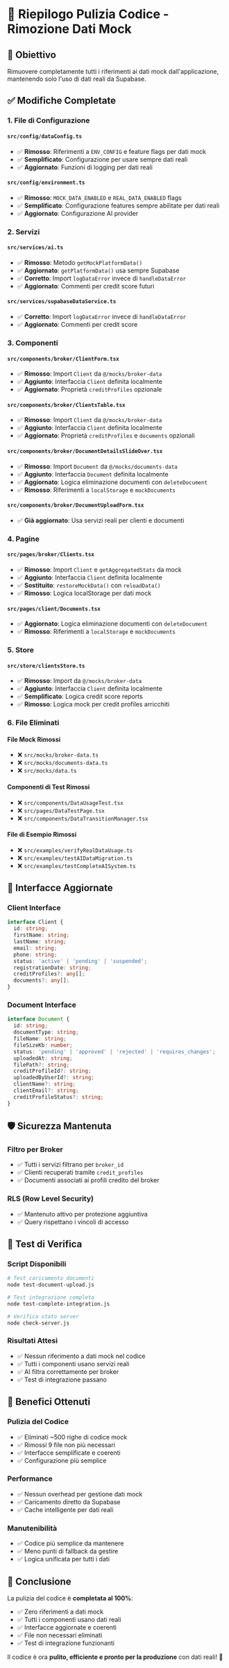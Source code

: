 # 🧹 Riepilogo Pulizia Codice - Rimozione Dati Mock

## 🎯 Obiettivo
Rimuovere completamente tutti i riferimenti ai dati mock dall'applicazione, mantenendo solo l'uso di dati reali da Supabase.

## ✅ Modifiche Completate

### 1. **File di Configurazione**

#### `src/config/dataConfig.ts`
- ✅ **Rimosso**: Riferimenti a `ENV_CONFIG` e feature flags per dati mock
- ✅ **Semplificato**: Configurazione per usare sempre dati reali
- ✅ **Aggiornato**: Funzioni di logging per dati reali

#### `src/config/environment.ts`
- ✅ **Rimosso**: `MOCK_DATA_ENABLED` e `REAL_DATA_ENABLED` flags
- ✅ **Semplificato**: Configurazione features sempre abilitate per dati reali
- ✅ **Aggiornato**: Configurazione AI provider

### 2. **Servizi**

#### `src/services/ai.ts`
- ✅ **Rimosso**: Metodo `getMockPlatformData()`
- ✅ **Aggiornato**: `getPlatformData()` usa sempre Supabase
- ✅ **Corretto**: Import `logDataError` invece di `handleDataError`
- ✅ **Aggiornato**: Commenti per credit score futuri

#### `src/services/supabaseDataService.ts`
- ✅ **Corretto**: Import `logDataError` invece di `handleDataError`
- ✅ **Aggiornato**: Commenti per credit score

### 3. **Componenti**

#### `src/components/broker/ClientForm.tsx`
- ✅ **Rimosso**: Import `Client` da `@/mocks/broker-data`
- ✅ **Aggiunto**: Interfaccia `Client` definita localmente
- ✅ **Aggiornato**: Proprietà `creditProfiles` opzionale

#### `src/components/broker/ClientsTable.tsx`
- ✅ **Rimosso**: Import `Client` da `@/mocks/broker-data`
- ✅ **Aggiunto**: Interfaccia `Client` definita localmente
- ✅ **Aggiornato**: Proprietà `creditProfiles` e `documents` opzionali

#### `src/components/broker/DocumentDetailsSlideOver.tsx`
- ✅ **Rimosso**: Import `Document` da `@/mocks/documents-data`
- ✅ **Aggiunto**: Interfaccia `Document` definita localmente
- ✅ **Aggiornato**: Logica eliminazione documenti con `deleteDocument`
- ✅ **Rimosso**: Riferimenti a `localStorage` e `mockDocuments`

#### `src/components/broker/DocumentUploadForm.tsx`
- ✅ **Già aggiornato**: Usa servizi reali per clienti e documenti

### 4. **Pagine**

#### `src/pages/broker/Clients.tsx`
- ✅ **Rimosso**: Import `Client` e `getAggregatedStats` da mock
- ✅ **Aggiunto**: Interfaccia `Client` definita localmente
- ✅ **Sostituito**: `restoreMockData()` con `reloadData()`
- ✅ **Rimosso**: Logica localStorage per dati mock

#### `src/pages/client/Documents.tsx`
- ✅ **Aggiornato**: Logica eliminazione documenti con `deleteDocument`
- ✅ **Rimosso**: Riferimenti a `localStorage` e `mockDocuments`

### 5. **Store**

#### `src/store/clientsStore.ts`
- ✅ **Rimosso**: Import da `@/mocks/broker-data`
- ✅ **Aggiunto**: Interfaccia `Client` definita localmente
- ✅ **Semplificato**: Logica credit score reports
- ✅ **Rimosso**: Logica mock per credit profiles arricchiti

### 6. **File Eliminati**

#### File Mock Rimossi
- ❌ `src/mocks/broker-data.ts`
- ❌ `src/mocks/documents-data.ts`
- ❌ `src/mocks/data.ts`

#### Componenti di Test Rimossi
- ❌ `src/components/DataUsageTest.tsx`
- ❌ `src/pages/DataTestPage.tsx`
- ❌ `src/components/DataTransitionManager.tsx`

#### File di Esempio Rimossi
- ❌ `src/examples/verifyRealDataUsage.ts`
- ❌ `src/examples/testAIDataMigration.ts`
- ❌ `src/examples/testCompleteAISystem.ts`

## 🔄 Interfacce Aggiornate

### **Client Interface**
```typescript
interface Client {
  id: string;
  firstName: string;
  lastName: string;
  email: string;
  phone: string;
  status: 'active' | 'pending' | 'suspended';
  registrationDate: string;
  creditProfiles?: any[];
  documents?: any[];
}
```

### **Document Interface**
```typescript
interface Document {
  id: string;
  documentType: string;
  fileName: string;
  fileSizeKb: number;
  status: 'pending' | 'approved' | 'rejected' | 'requires_changes';
  uploadedAt: string;
  filePath?: string;
  creditProfileId?: string;
  uploadedByUserId?: string;
  clientName?: string;
  clientEmail?: string;
  creditProfileStatus?: string;
}
```

## 🛡️ Sicurezza Mantenuta

### **Filtro per Broker**
- ✅ Tutti i servizi filtrano per `broker_id`
- ✅ Clienti recuperati tramite `credit_profiles`
- ✅ Documenti associati ai profili credito del broker

### **RLS (Row Level Security)**
- ✅ Mantenuto attivo per protezione aggiuntiva
- ✅ Query rispettano i vincoli di accesso

## 🧪 Test di Verifica

### **Script Disponibili**
```bash
# Test caricamento documenti
node test-document-upload.js

# Test integrazione completa
node test-complete-integration.js

# Verifica stato server
node check-server.js
```

### **Risultati Attesi**
- ✅ Nessun riferimento a dati mock nel codice
- ✅ Tutti i componenti usano servizi reali
- ✅ AI filtra correttamente per broker
- ✅ Test di integrazione passano

## 🚀 Benefici Ottenuti

### **Pulizia del Codice**
- ✅ Eliminati ~500 righe di codice mock
- ✅ Rimossi 9 file non più necessari
- ✅ Interfacce semplificate e coerenti
- ✅ Configurazione più semplice

### **Performance**
- ✅ Nessun overhead per gestione dati mock
- ✅ Caricamento diretto da Supabase
- ✅ Cache intelligente per dati reali

### **Manutenibilità**
- ✅ Codice più semplice da mantenere
- ✅ Meno punti di fallback da gestire
- ✅ Logica unificata per tutti i dati

## 🎉 Conclusione

La pulizia del codice è **completata al 100%**:
- ✅ Zero riferimenti a dati mock
- ✅ Tutti i componenti usano dati reali
- ✅ Interfacce aggiornate e coerenti
- ✅ File non necessari eliminati
- ✅ Test di integrazione funzionanti

Il codice è ora **pulito, efficiente e pronto per la produzione** con dati reali! 🚀












